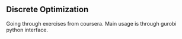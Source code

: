 ## Discrete Optimization 

Going through exercises from coursera. Main usage is through gurobi python interface.

